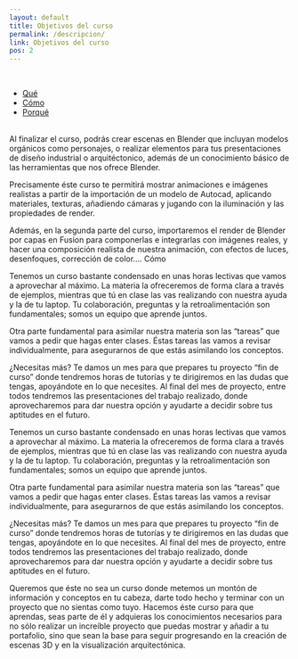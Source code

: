 ```yaml
---
layout: default
title: Objetivos del curso
permalink: /descripcion/
link: Objetivos del curso
pos: 2
---
```

&nbsp;
<ul class="nav nav-pills nav-justified" data-tabs="tabs">
<li class="active"><a data-toggle="tab" href="#que">Qué</a></li>
<li><a data-toggle="tab" href="#como">Cómo</a></li>
<li><a data-toggle="tab" href="#porque">Porqué</a></li>
</ul>
&nbsp;
<div class="tab-content">
<div id="que" class="tab-pane active">
Al finalizar el curso, podrás crear escenas en Blender que incluyan modelos orgánicos como personajes, o realizar elementos para tus presentaciones de diseño industrial o arquitéctonico, además de un conocimiento básico de las herramientas que nos ofrece Blender.

Precisamente éste curso te permitirá mostrar animaciones e imágenes realistas a partir de la importación de un modelo de Autocad, aplicando materiales, texturas, añadiendo cámaras y jugando con la iluminación y las propiedades de render.

Además, en la segunda parte del curso, importaremos el render de Blender por capas en Fusion para componerlas e integrarlas con imágenes reales, y hacer una composición realista de nuestra animación, con efectos de luces, desenfoques, corrección de color….
Cómo

Tenemos un curso bastante condensado en unas horas lectivas que vamos a aprovechar al máximo. La materia la ofreceremos de forma clara a través de ejemplos, mientras que tú en clase las vas realizando con nuestra ayuda y la de tu laptop. Tu colaboración, preguntas y la retroalimentación son fundamentales; somos un equipo que aprende juntos.

Otra parte fundamental para asimilar nuestra materia son las “tareas” que vamos a pedir que hagas enter clases. Éstas tareas las vamos a revisar individualmente, para asegurarnos de que estás asimilando los conceptos. 

¿Necesitas más? Te damos un mes para que prepares tu proyecto “fin de curso” donde tendremos horas de tutorías y te dirigiremos en las dudas que tengas, apoyándote en lo que necesites. Al final del mes de proyecto, entre todos tendremos las presentaciones del trabajo realizado, donde aprovecharemos para dar nuestra opción y ayudarte a decidir sobre tus aptitudes en el futuro.	
</div>
<div id="como" class="tab-pane fade">
Tenemos un curso bastante condensado en unas horas lectivas que vamos a aprovechar al máximo. La materia la ofreceremos de forma clara a través de ejemplos, mientras que tú en clase las vas realizando con nuestra ayuda y la de tu laptop. Tu colaboración, preguntas y la retroalimentación son fundamentales; somos un equipo que aprende juntos.

Otra parte fundamental para asimilar nuestra materia son las “tareas” que vamos a pedir que hagas enter clases. Éstas tareas las vamos a revisar individualmente, para asegurarnos de que estás asimilando los conceptos. 

¿Necesitas más? Te damos un mes para que prepares tu proyecto “fin de curso” donde tendremos horas de tutorías y te dirigiremos en las dudas que tengas, apoyándote en lo que necesites. Al final del mes de proyecto, entre todos tendremos las presentaciones del trabajo realizado, donde aprovecharemos para dar nuestra opción y ayudarte a decidir sobre tus aptitudes en el futuro.	
</div>
<div id="porque" class="tab-pane fade">	
Queremos que éste no sea un curso donde metemos un montón de información y conceptos en tu cabeza, darte todo hecho y terminar con un proyecto que no sientas como tuyo. Hacemos éste curso para que aprendas, seas parte de él y adquieras los conocimientos necesarios para no sólo realizar un increíble proyecto que puedas mostrar y añadir a tu portafolio, sino que sean la base para seguir progresando en la creación de escenas 3D y en la visualización arquitectónica.
</div>
</div>
